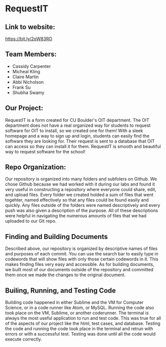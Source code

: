 # RequestIT

## Link to website: 
https://bit.ly/2qW83RO

## Team Members: 
- Cassidy Carpenter
- Micheal Kling
- Claire Martin
- Abbi Nicholson
- Frank Su
- Shubha Swamy

## Our Project:
RequestIT is a form created for CU Boulder's OIT department. The OIT department does not have a real organized way for students to request software for OIT to install, so we created one for them! With a sleek homepage and a way to sign up and login, students can easily find the software they are looking for. Their request is sent to a database that OIT can access so they can install it for them. RequestIT is smooth and beautiful way to request software for the school!


## Repo Organization:
Our repository is organized into many folders and subfolers on Github. We chose Github because we had worked with it during our labs and found it very useful in constructing a repository where everyone could share, edit, and upload files. Every folder we created holded a sum of files that went togehter, named effectively so that any files could be found easily and quickly. Any files outside of the folders were named descriptively and every push was also given a description of the purpose. All of these descriptions were helpful in navigating the numerous amounts of files that we had uploaded to our Git repo. 

## Finding and Building Documents
Described above, our repository is organized by descriptive names of files and purposes of each commit. You can use the search bar to easily type in codewords that will show files with only those certain codewords in it. This makes finding files very easy and accessible. As for building documents, we built most of our documents outside of the repository and committed them once we made the changes to the original document. 

## Builing, Running, and Testing Code
Building code happened in either Sublime and the VM for Computer Science, or in a code runner like Atom, or MySQL. Running the code also took place on the VM, Sublime, or another coderunner. The terminal is always the most useful application to run and test code. This was true for all of the aspects of our project like the html, test cases, and database. Testing the code and running the code took place in the terminal and retrun with errors or with a successful test. Testing was done until all the code would execute correctly. 



